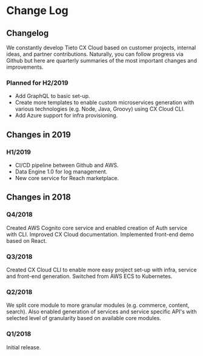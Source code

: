 # Change Log

## Changelog

We constantly develop Tieto CX Cloud based on customer projects, internal ideas, and partner contributions. Naturally, you can follow progress via Github but here are quarterly summaries of the most important changes and improvements.

### Planned for H2/2019

* Add GraphQL to basic set-up.
* Create more templates to enable custom microservices generation with various technologies \(e.g. Node, Java, Groovy\) using CX Cloud CLI.
* Add Azure support for infra provisioning.

## Changes in 2019

### H1/2019

* CI/CD pipeline between Github and AWS.
* Data Engine 1.0 for log management.
* New core service for Reach marketplace.

## Changes in 2018

### Q4/2018

Created AWS Cognito core service and enabled creation of Auth service with CLI. Improved CX Cloud documentation. Implemented front-end demo based on React.

### Q3/2018

Created CX Cloud CLI to enable more easy project set-up with infra, service and front-end generation. Switched from AWS ECS to Kubernetes.

### Q2/2018

We split core module to more granular modules \(e.g. commerce, content, search\). Also enabled generation of services and service specific API's with selected level of granularity based on available core modules.

### Q1/2018

Initial release.

